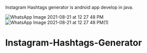 Instagram Hashtags generator is android app develop in java.

![WhatsApp Image 2021-08-21 at 12 27 48 PM](https://user-images.githubusercontent.com/53042643/130333290-d40c3244-039a-40be-a580-4f0dbb7ccf34.jpeg)
![WhatsApp Image 2021-08-21 at 12 27 48 PM(1)](https://user-images.githubusercontent.com/53042643/130333287-f99701a6-ae8b-4de1-8566-452f1e8bd61b.jpeg)
# Instagram-Hashtags-Generator
